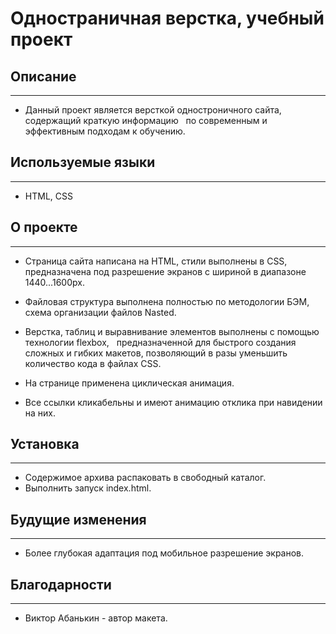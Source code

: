 # Одностраничная верстка, учебный проект

## Описание
---

- Данный проект является версткой одностроничного сайта, содержащий краткую информацию
  по современным и эффективным подходам к обучению.

## Используемые языки
---

- HTML, CSS

## О проекте
---

- Страница сайта написана на HTML, стили выполнены в CSS, предназначена под разрешение экранов с шириной в диапазоне 1440...1600px.

- Файловая структура выполнена полностью по методологии БЭМ, схема организации файлов Nasted.

- Верстка, таблиц и выравнивание элементов выполнены с помощью технологии flexbox,
  предназначенной для быстрого создания сложных и гибких макетов, позволяющий в разы уменьшить
  количество кода в файлах CSS.

- На странице применена циклическая анимация.

- Все ссылки кликабельны и имеют анимацию отклика при навидении на них.

## Установка
---

- Содержимое архива распаковать в свободный каталог.
- Выполнить запуск index.html.

## Будущие изменения
---

- Более глубокая адаптация под мобильное разрешение экранов.

## Благодарности
---

- Виктор Абанькин - автор макета.
